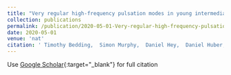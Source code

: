 ```yaml
---
title: "Very regular high-frequency pulsation modes in young intermediate-mass stars"
collection: publications
permalink: /publication/2020-05-01-Very-regular-high-frequency-pulsation-modes-in-young-intermediate-mass-stars
date: 2020-05-01
venue: 'nat'
citation: ' Timothy Bedding,  Simon Murphy,  Daniel Hey,  Daniel Huber,  Tanda Li,  Barry Smalley,  Dennis Stello,  Timothy White,  Warrick Ball,  William Chaplin,  Isabel Colman,  Jim Fuller,  Eric Gaidos,  Daniel Harbeck,  J. Hermes,  Daniel Holdsworth,  Gang Li,  Yaguang Li,  Andrew Mann,  Daniel Reese,  Sanjay Sekaran,  Jie Yu,  Victoria Antoci,  Christoph Bergmann,  Timothy Brown,  Andrew Howard,  Michael Ireland,  Howard Isaacson,  Jon Jenkins,  Hans Kjeldsen,  Curtis McCully,  Markus Rabus,  Adam Rains,  George Ricker,  Christopher Tinney,  Roland Vanderspek, &quot;Very regular high-frequency pulsation modes in young intermediate-mass stars.&quot; nat, 2020.'
---
```

Use [Google Scholar](https://scholar.google.com/scholar?q=Very+regular+high+frequency+pulsation+modes+in+young+intermediate+mass+stars){:target="_blank"} for full citation